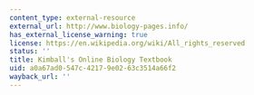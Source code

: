 ```yaml
---
content_type: external-resource
external_url: http://www.biology-pages.info/
has_external_license_warning: true
license: https://en.wikipedia.org/wiki/All_rights_reserved
status: ''
title: Kimball's Online Biology Textbook
uid: a0a67ad0-547c-4217-9e02-63c3514a66f2
wayback_url: ''
---
```

